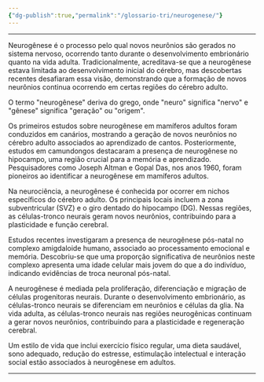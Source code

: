 ```yaml
---
{"dg-publish":true,"permalink":"/glossario-tri/neurogenese/"}
---
```


---

Neurogênese é o processo pelo qual novos neurônios são gerados no sistema nervoso, ocorrendo tanto durante o desenvolvimento embrionário quanto na vida adulta. Tradicionalmente, acreditava-se que a neurogênese estava limitada ao desenvolvimento inicial do cérebro, mas descobertas recentes desafiaram essa visão, demonstrando que a formação de novos neurônios continua ocorrendo em certas regiões do cérebro adulto.

O termo "neurogênese" deriva do grego, onde "neuro" significa "nervo" e "gênese" significa "geração" ou "origem". 

Os primeiros estudos sobre neurogênese em mamíferos adultos foram conduzidos em canários, mostrando a geração de novos neurônios no cérebro adulto associados ao aprendizado de cantos. Posteriormente, estudos em camundongos destacaram a presença de neurogênese no hipocampo, uma região crucial para a memória e aprendizado. Pesquisadores como Joseph Altman e Gopal Das, nos anos 1960, foram pioneiros ao identificar a neurogênese em mamíferos adultos.

Na neurociência, a neurogênese é conhecida por ocorrer em nichos específicos do cérebro adulto. Os principais locais incluem a zona subventricular (SVZ) e o giro dentado do hipocampo (DG). Nessas regiões, as células-tronco neurais geram novos neurônios, contribuindo para a plasticidade e função cerebral.

Estudos recentes investigaram a presença de neurogênese pós-natal no complexo amigdaloide humano, associado ao processamento emocional e memória. Descobriu-se que uma proporção significativa de neurônios neste complexo apresenta uma idade celular mais jovem do que a do indivíduo, indicando evidências de troca neuronal pós-natal.

A neurogênese é mediada pela proliferação, diferenciação e migração de células progenitoras neurais. Durante o desenvolvimento embrionário, as células-tronco neurais se diferenciam em neurônios e células da glia. Na vida adulta, as células-tronco neurais nas regiões neurogênicas continuam a gerar novos neurônios, contribuindo para a plasticidade e regeneração cerebral.

Um estilo de vida que inclui exercício físico regular, uma dieta saudável, sono adequado, redução do estresse, estimulação intelectual e interação social estão associados à neurogênese em adultos.



----



